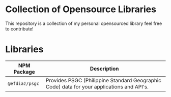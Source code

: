 # Collection of Opensource Libraries

This repository is a collection of my personal opensourced library feel free to contribute!

# Libraries

| NPM Package    | Description                                                                               |
| -------------- | ----------------------------------------------------------------------------------------- |
| `@efdiaz/psgc` | Provides PSGC (Philippine Standard Geographic Code) data for your applications and API's. |

